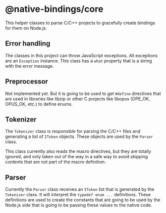 # @native-bindings/core

This helper classes to parse C/C++ projects to gracefully create bindings for them on Node.js.

## Error handling

The classes in this project can throw JavaScript exceptions. All exceptions are an `Exception` instance. This class has a `what` property that is a string with the error message.

## Preprocessor

Not implemented yet. But it is going to be used to get `#define` directives that are used in libraries like libzip or other C projects like libopus (OPE_OK, OPUS_OK, etc.) to define enums.

## Tokenizer

The `Tokenizer` class is responsible for parsing the C/C++ files and generating a list of `IToken` objects. These objects are used by the `Parser` class.

This class currently also reads the macro directives, but they are totally ignored, and only taken out of the way in a safe way to avoid skipping contents that are not part of the macro definition.

## Parser

Currently the `Parser` class receives an `IToken` list that is generated by the `Tokenizer` class. It will interpret the `typedef enum ...` definitions. These definitions are used to create the constants that are going to be used by the Node.js side that is going to be passing these values to the native code.
